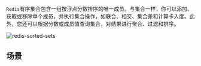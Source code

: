 `Redis`有序集合包含一组按浮点分数排序的唯一成员。与集合一样，你可以添加、获取或移除单个成员，并执行集合操作，如联合、相交、集合差和计算卡入度。此外，您还可以根据分数或成员值查询集合，对结果进行聚合、过滤和排序。

![redis-sorted-sets](https://redis.com/wp-content/uploads/2019/07/data-structures-_sorted-sets.svg?&auto=webp&quality=85,75&width=500)

## 场景

